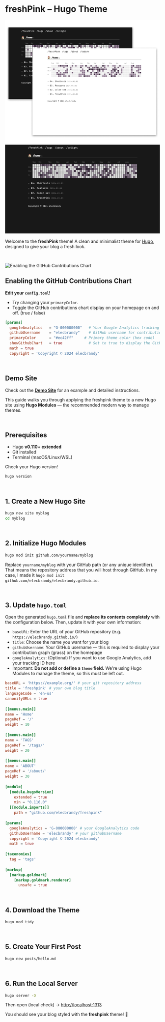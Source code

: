 # freshPink – Hugo Theme

<img src="https://raw.githubusercontent.com/elecbrandy/freshpink/main/images/tn.png" width="600">
<img src="https://raw.githubusercontent.com/elecbrandy/freshpink/main/images/screenshot.png" width="600">

Welcome to the **freshPink** theme! A clean and minimalist theme for [Hugo](https://gohugo.io/), designed to give your blog a fresh look.

<br>

![Enabling the GitHub Contributions Chart](https://img.shields.io/badge/-Update!-brightgreen)

## Enabling the GitHub Contributions Chart

**Edit your `config.toml`!**

* Try changing your `primaryColor`.
* Toggle the GitHub contributions chart display on your homepage on and off. (true / false)

``` toml
[params]
  googleAnalytics   = "G-000000000"   # Your Google Analytics tracking ID
  githubUsername    = "elecbrandy"    # GitHub username for contribution chart
  primaryColor      = "#ec42ff"     # Primary theme color (hex code)
  showGithubChart   = true            # Set to true to display the GitHub contributions chart
  math = true
  copyright = 'Copyright © 2024 elecbrandy'
```

<br>

## Demo Site

Check out the [**Demo Site**](https://elecbrandy.github.io/freshpink/) for an example and detailed instructions.  

This guide walks you through applying the freshpink theme to a new Hugo site using **Hugo Modules** — the recommended modern way to manage themes.

<br>

## Prerequisites

- Hugo **v0.110+ extended**  
- Git installed  
- Terminal (macOS/Linux/WSL)  

Check your Hugo version!

```bash
hugo version
```

<br>

## 1. Create a New Hugo Site

```bash
hugo new site myblog
cd myblog
```

<br>

## 2. Initialize Hugo Modules

```bash
hugo mod init github.com/yourname/myblog
```

Replace `yourname/myblog` with your GitHub path (or any unique identifier).
That means the repository address that you will host through GitHub. In my case, I made it `hugo mod init github.com/elecbrandy/elecbrandy.github.io`.

<br>

## 3. Update `hugo.toml`

Open the generated `hugo.toml` file and **replace its contents completely** with the configuration below. Then, update it with your own information:

* `baseURL`: Enter the URL of your GitHub repository (e.g. `https://elecbrandy.github.io/`)
* `title`: Choose the name you want for your blog
* `githubUsername`: Your GitHub username — this is required to display your contribution graph (grass) on the homepage
* `googleAnalytics`: (Optional) If you want to use Google Analytics, add your tracking ID here
* Important: **Do not add or define a `theme` field.** We're using Hugo Modules to manage the theme, so this must be left out.

``` toml
baseURL = 'https://example.org/' # your git repository address
title = 'freshpink' # your own blog title
languageCode = 'en-us'
canonifyURLs = true

[[menus.main]]
name = 'Home'
pageRef = '/'
weight = 10

[[menus.main]]
name = 'TAGS'
pageRef = '/tags/'
weight = 20

[[menus.main]]
name = 'ABOUT'
pageRef = '/about/'
weight = 30

[module]
  [module.hugoVersion]
    extended = true
    min = "0.116.0"
  [[module.imports]]
    path = "github.com/elecbrandy/freshpink"

[params]
  googleAnalytics = 'G-000000000' # your GoogleAnalytics code
  githubUsername = 'elecbrandy' # your githubUsername
  copyright = 'Copyright © 2024 elecbrandy'
  math = true

[taxonomies]
  tag = 'tags'

[markup]
  [markup.goldmark]
    [markup.goldmark.renderer]
      unsafe = true
```

<br>

## 4. Download the Theme

```bash
hugo mod tidy
```

<br>

## 5. Create Your First Post

```bash
hugo new posts/hello.md
```
<br>

## 6. Run the Local Server

```bash
hugo server -D
```

Then open (local check) -> [http://localhost:1313](http://localhost:1313)

You should see your blog styled with the **freshpink** theme! 🎉
